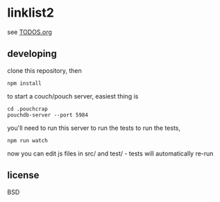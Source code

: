 # linklist2

see [TODOS.org](TODOS.org)

## developing

clone this repository, then

    npm install

to start a couch/pouch server, easiest thing is

    cd .pouchcrap
    pouchdb-server --port 5984


you'll need to run this server to run the tests
to run the tests,

    npm run watch

now you can edit js files in src/ and test/ - tests will automatically re-run

## license

BSD
